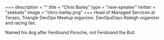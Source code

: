 +++
description = ""
title = "Chris Bailey"
type = "new-speaker"
twitter = "seebails"
image = "chris-bailey.png"
+++
Head of Managed Services at Terazo, Triangle DevOps Meetup organizer, DevOpsDays Raleigh organizer and racing fan.

Named his dog after Ferdinand Porsche, not Ferdinand the Bull.